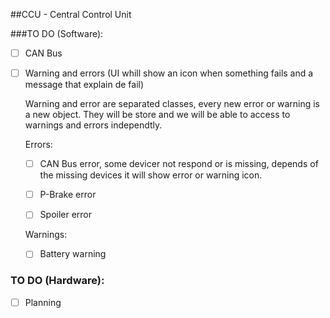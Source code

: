 ##CCU - Central Control Unit


 


 ###TO DO (Software):


 


 - [ ] CAN Bus 


 


 - [ ] Warning and errors (UI whill show an icon when something fails and a message that explain de fail)


 	Warning and error are separated classes, every new error or warning is a new object. They will be store and we will be able to access to warnings and errors independtly.


 


 	Errors:


 	- [ ] CAN Bus error, some devicer not respond or is missing, depends of the missing devices it will show error or warning icon.


 	- [ ] P-Brake  error


 	- [ ] Spoiler error


 


 


 	Warnings:


 	- [ ] Battery warning


 


 ### TO DO (Hardware):


 


 - [ ] Planning
